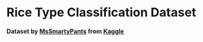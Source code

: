 # Rice Type Classification Dataset

**Dataset by [MsSmartyPants](https://www.kaggle.com/mssmartypants) from [Kaggle](https://www.kaggle.com/datasets/mssmartypants/rice-type-classification)**
